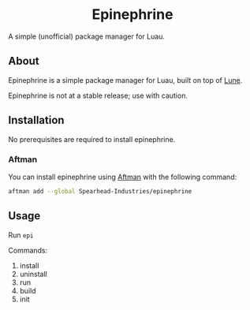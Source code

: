 <!-- markdownlint-disable MD041 -->
<!-- markdownlint-disable MD033 -->
<!-- markdownlint-disable MD001 -->

<div align="center">

# Epinephrine

</div>

A simple (unofficial) package manager for Luau.

## About

Epinephrine is a simple package manager for Luau, built on top of [Lune](https://github.com/lune-org/lune).

Epinephrine is not at a stable release; use with caution.

## Installation

No prerequisites are required to install epinephrine.

### Aftman

You can install epinephrine using [Aftman](https://github.com/LPGhatguy/aftman) with the following command:

```bash
aftman add --global Spearhead-Industries/epinephrine
```

## Usage

Run `epi`

Commands:

1. install
2. uninstall
3. run
4. build
5. init
